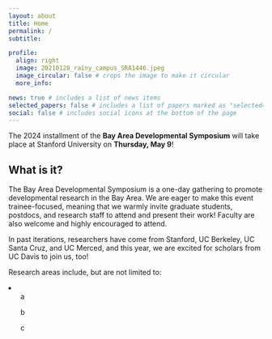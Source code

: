 ```yaml
---
layout: about
title: Home
permalink: /
subtitle: 

profile:
  align: right
  image: 20210128_rainy_campus_SRA1446.jpeg
  image_circular: false # crops the image to make it circular
  more_info: 

news: true # includes a list of news items
selected_papers: false # includes a list of papers marked as "selected={true}"
social: false # includes social icons at the bottom of the page
---
```


The 2024 installment of the <b>Bay Area Developmental Symposium</b> will take place at Stanford University on <b>Thursday, May 9</b>!

<h2>What is it?</h2>

The Bay Area Developmental Symposium is a one-day gathering to promote developmental research in the Bay Area. We are eager to make this event trainee-focused, meaning that we warmly invite graduate students, postdocs, and research staff to attend and present their work! Faculty are also welcome and highly encouraged to attend.

In past iterations, researchers have come from Stanford, UC Berkeley, UC Santa Cruz, and UC Merced, and this year, we are excited for scholars from UC Davis to join us, too!

Research areas include, but are not limited to:
<li>
<ul>a</ul>
<ul>b</ul>
<ul>c</ul>
</li>